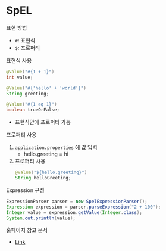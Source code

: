 # SpEL

표현 방법
- `#`: 표현식
- `$`: 프로퍼티

표현식 사용
```java
@Value("#{1 + 1}")
int value;

@Value("#{'hello' + 'world'}")
String greeting;

@Value("#{1 eq 1}")
boolean trueOrFalse;
```
- 표현식안에 프로퍼티 가능

프로퍼티 사용
1. `application.properties` 에 값 입력
   - hello.greeting = hi
2. 프로퍼티 사용
    ```java
    @Value("${hello.greeting}")
    String helloGreeting;
    ```

Expression 구성
~~~java
ExpressionParser parser = new SpelExpressionParser();
Expression expression = parser.parseExpression("2 + 100");
Integer value = expression.getValue(Integer.class);
System.out.println(value);
~~~


홈페이지 참고 문서
- [Link](https://docs.spring.io/spring/docs/3.0.x/reference/expressions.html)




